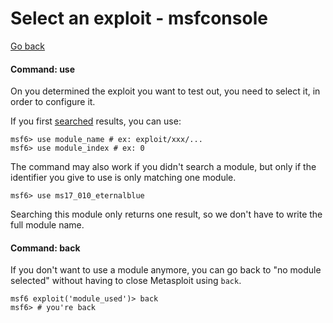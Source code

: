 # Select an exploit - msfconsole

[Go back](../index.md#msfconsole)

<div class="row row-cols-lg-2"><div>

#### Command: use

On you determined the exploit you want to test out, you need to select it, in order to configure it.

If you first [searched](msf_search.md) results, you can use:

```shell!
msf6> use module_name # ex: exploit/xxx/...
msf6> use module_index # ex: 0
```

The command may also work if you didn't search a module, but only if the identifier you give to use is only matching one module.

```shell!
msf6> use ms17_010_eternalblue
```

Searching this module only returns one result, so we don't have to write the full module name.
</div><div>

#### Command: back

If you don't want to use a module anymore, you can go back to "no module selected" without having to close Metasploit using `back`.

```shell!
msf6 exploit('module_used')> back
msf6> # you're back
```
</div></div>
